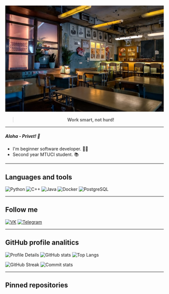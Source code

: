 ![Header](/img/header.jpeg)

> **<p style="text-align: center;">Work smart, not hurd!</p>**

---

##### Aloha - Privet! 👋 
* I'm beginner software developer. 👨‍💻
* Second year MTUCI student. 📚

---

## Languages and tools

![Python](https://img.shields.io/badge/-Python-/?style=for-the-badge&logo=Python&color=090909) ![C++](https://img.shields.io/badge/-C++-/?style=for-the-badge&logo=C%2b%2b&color=090909) ![Java](https://img.shields.io/badge/-Java-/?style=for-the-badge&logo=java&color=090909) ![Docker](https://img.shields.io/badge/-Docker-/?style=for-the-badge&logo=Docker&color=090909) ![PostgreSQL](https://img.shields.io/badge/-PostgreSQL-/?style=for-the-badge&logo=PostgreSQL&color=090909)

---

## Follow me

[![VK](https://img.shields.io/badge/-VK-/?style=for-the-badge&logo=vk&color=090909)](https://vk.com/notmindset) [![Telegram](https://img.shields.io/badge/-Telegram-/?style=for-the-badge&logo=telegram&color=090909)](https://t.me/extinctionflas)

---

## GitHub profile analitics

![Profile Details](http://github-profile-summary-cards.vercel.app/api/cards/profile-details?username=semuloff&theme=2077)
![GitHub stats](https://github-readme-stats.vercel.app/api?username=semuloff&show_icons=true&theme=radical)
![Top Langs](https://github-readme-stats.vercel.app/api/top-langs/?username=semuloff&show_icons=true&theme=radical&layout=compact)

![GitHub Streak](http://github-readme-streak-stats.herokuapp.com?user=semuloff&theme=nightowl)
![Commit stats](http://github-profile-summary-cards.vercel.app/api/cards/productive-time?username=semuloff&theme=2077&utcOffset=8)

---

## Pinned repositories
